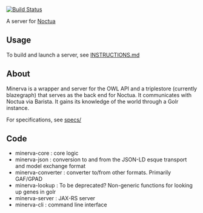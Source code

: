 [![Build Status](https://travis-ci.org/geneontology/minerva.svg?branch=master)](https://travis-ci.org/geneontology/minerva)

A server for [Noctua](https://github.com/geneontology/noctua/)

## Usage

To build and launch a server, see [INSTRUCTIONS.md](INSTRUCTIONS.md)

## About

Minerva is a wrapper and server for the OWL API and a triplestore (currently
blazegraph) that serves as the
back end for Noctua. It communicates with Noctua via Barista. It gains
its knowledge of the world through a Golr instance.

For specifications, see [specs/](specs)

## Code

 * minerva-core : core logic
 * minerva-json : conversion to and from the JSON-LD esque transport and model exchange format 
 * minerva-converter : converter to/from other formats. Primarily GAF/GPAD
 * minerva-lookup : To be deprecated? Non-generic functions for looking up genes in golr
 * minerva-server : JAX-RS server
 * minerva-cli : command line interface
